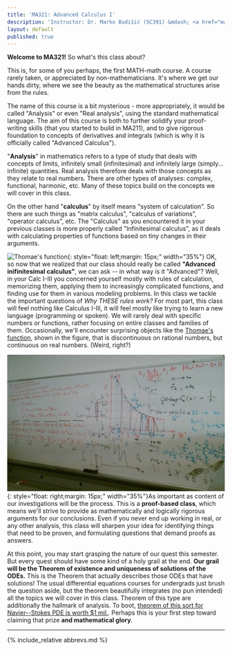 ```yaml
---
title: 'MA321: Advanced Calculus I'
description: 'Instructor: Dr. Marko Budišić (SC391) &mdash; <a href="mailto:marko@clarkson.edu">marko@clarkson.edu</a> &mdash; MoWeFr 11-11.50p  (SC340) &mdash; Text: Lebl, Basic Analysis I'
layout: default
published: true
---
```


**Welcome to MA321!** So what's this class about?

This is, for some of you perhaps, the first MATH-math course. A course rarely taken, or appreciated by non-mathematicians. It's where we get our hands dirty, where we see the beauty as the mathematical structures arise from the rules.

The name of this course is a bit mysterious - more appropriately, it would be called "Analysis" or even "Real analysis", using the standard mathematical language. The aim of this course is both to further solidify your proof-writing skills (that you started to build in MA211), and to give rigorous foundation to concepts of derivatives and integrals (which is why it is officially called "Advanced Calculus").

"**Analysis**" in mathematics refers to a type of study that deals with concepts of limits, infinitely small (infinitesimal) and infinitely large (simply... infinite) quantities. Real analysis therefore deals with those concepts as they relate to real numbers. There are other types of analyses: complex, functional, harmonic, etc. Many of these topics build on the concepts we will cover in this class.

On the other hand "**calculus**" by itself means "system of calculation". So there are such things as "matrix calculus", "calculus of variations", "operator calculus", etc. The "Calculus" as you encountered it in your previous classes is more properly called "Infinitesimal calculus", as it deals with calculating properties of functions based on tiny changes in their arguments.

![](https://upload.wikimedia.org/wikipedia/commons/1/15/Thomae_function_%280%2C1%29.svg "Thomae's function"){: style="float: left;margin: 15px;" width="35%"} OK, so now that we realized that our class should really be called **"Advanced inifinitesimal calculus"**, we can ask -- in what way is it "Advanced"? Well, in your Calc I-III you concerned yourself mostly with rules of calculation, memorizing them, applying them to increasingly complicated functions, and finding use for them in various modeling problems. In this class we tackle the important questions of *Why THESE rules work?* For most part, this class will feel nothing like Calculus I-III, it will feel mostly like trying to learn a new language (programming or spoken). We will rarely deal with specific numbers or functions, rather focusing on entire classes and families of them. Occasionally, we'll encounter surprising objects like the [Thomae's function](https://en.wikipedia.org/wiki/Thomae%27s_function), shown in the figure, that is discontinuous on rational numbers, but continuous on real numbers. (Weird, right?)

![](./img/whiteboard.jpg "Dr. B working out his real analysis homework about 10 years ago"){: style="float: right;margin: 15px;" width="35%"}As important as content of our investigations will be the process. This is a **proof-based class**, which means we'll strive to provide as mathematically and logically rigorous arguments for our conclusions. Even if you never end up working in real, or any other analysis, this class will sharpen your idea for identifying things that need to be proven, and formulating questions that demand proofs as answers.

At this point, you may start grasping the nature of our quest this semester. But every quest should have some kind of a holy grail at the end. **Our grail will be the Theorem of existence and uniqueness of solutions of the ODEs.** This is the Theorem that actually describes those ODEs that have solutions! The usual differential equations courses for undergrads just brush the question aside, but the theorem beautifully integrates (no pun intended) all the topics we will cover in this class. Theorem of this type are additionally the hallmark of analysis. To boot, [theorem of this sort for Navier--Stokes PDE is worth $1 mil.](http://theconversation.com/millennium-prize-the-navier-stokes-existence-and-uniqueness-problem-4244). Perhaps this is your first step toward claiming that prize **and mathematical glory**.


---

{% include_relative abbrevs.md %}
